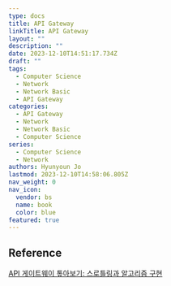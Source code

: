 ```yaml
---
type: docs
title: API Gateway
linkTitle: API Gateway
layout: ""
description: ""
date: 2023-12-10T14:51:17.734Z
draft: ""
tags:
  - Computer Science
  - Network
  - Network Basic
  - API Gateway
categories:
  - API Gateway
  - Network
  - Network Basic
  - Computer Science
series:
  - Computer Science
  - Network
authors: Hyunyoun Jo
lastmod: 2023-12-10T14:58:06.805Z
nav_weight: 0
nav_icon:
  vendor: bs
  name: book
  color: blue
featured: true
---
```


## Reference

[API 게이트웨이 톺아보기: 스로틀링과 알고리즘 구현](https://yozm.wishket.com/magazine/detail/1900/)
